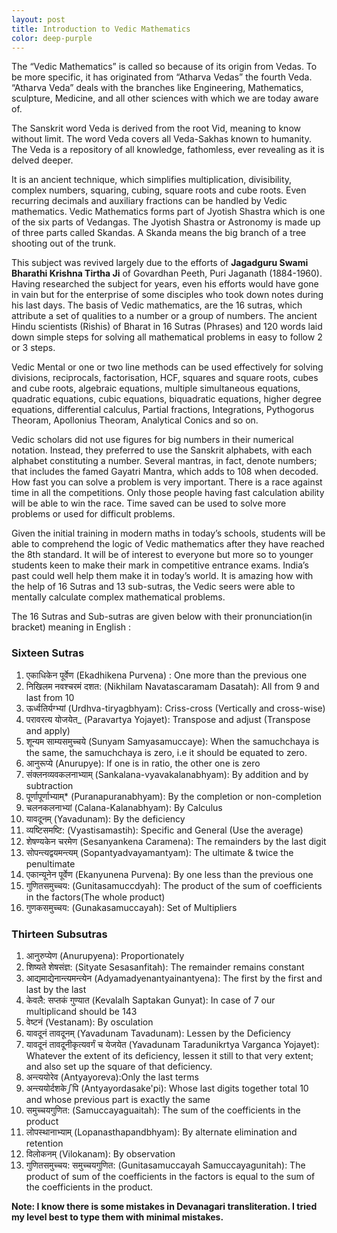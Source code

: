 ```yaml
---
layout: post
title: Introduction to Vedic Mathematics
color: deep-purple
---
```


The “Vedic Mathematics” is called so because of its origin from Vedas. To be more specific, it has originated from “Atharva Vedas” the fourth Veda. “Atharva Veda” deals with the branches like Engineering, Mathematics, sculpture, Medicine, and all other sciences with which we are today aware of.

The Sanskrit word Veda is derived from the root Vid, meaning to know without limit. The word Veda covers all Veda-Sakhas known to humanity. The Veda is a repository of all knowledge, fathomless, ever revealing as it is delved deeper.

It is an ancient technique, which simplifies multiplication, divisibility, complex numbers, squaring, cubing, square roots and cube roots. Even recurring decimals and auxiliary fractions can be handled by Vedic mathematics. Vedic Mathematics forms part of Jyotish Shastra which is one of the six parts of Vedangas. The Jyotish Shastra or Astronomy is made up of three parts called Skandas. A Skanda means the big branch of a tree shooting out of the trunk.

This subject was revived largely due to the efforts of **Jagadguru Swami Bharathi Krishna Tirtha Ji** of Govardhan Peeth, Puri Jaganath (1884-1960). Having researched the subject for years, even his efforts would have gone in vain but for the enterprise of some disciples who took down notes during his last days. The basis of Vedic mathematics, are the 16 sutras, which attribute a set of qualities to a number or a group of numbers. The ancient Hindu scientists (Rishis) of Bharat in 16 Sutras (Phrases) and 120 words laid down simple steps for solving all mathematical problems in easy to follow 2 or 3 steps.

Vedic Mental or one or two line methods can be used effectively for solving divisions, reciprocals, factorisation, HCF, squares and square roots, cubes and cube roots, algebraic equations, multiple simultaneous equations, quadratic equations, cubic equations, biquadratic equations, higher degree equations, differential calculus, Partial fractions, Integrations, Pythogorus Theoram, Apollonius Theoram, Analytical Conics and so on.

Vedic scholars did not use figures for big numbers in their numerical notation. Instead, they preferred to use the Sanskrit alphabets, with each alphabet constituting a number. Several mantras, in fact, denote numbers; that includes the famed Gayatri Mantra, which adds to 108 when decoded. How fast you can solve a problem is very important. There is a race against time in all the competitions. Only those people having fast calculation ability will be able to win the race. Time saved can be used to solve more problems or used for difficult problems.

Given the initial training in modern maths in today’s schools, students will be able to comprehend the logic of Vedic mathematics after they have reached the 8th standard. It will be of interest to everyone but more so to younger students keen to make their mark in competitive entrance exams. India’s past could well help them make it in today’s world. It is amazing how with the help of 16 Sutras and 13 sub-sutras, the Vedic seers were able to mentally calculate complex mathematical problems.

The 16 Sutras and Sub-sutras are given below with their pronunciation(in bracket) meaning in English :

### Sixteen Sutras

1. एकाधिकेन पूर्वेण (Ekadhikena Purvena) : One more than the previous one
2. निखिलम नवश्चरमं दशत: (Nikhilam Navatascaramam Dasatah): All from 9 and last from 10
3. ऊर्ध्वतिर्यग्भ्यां (Urdhva-tiryagbhyam): Criss-cross (Vertically and cross-wise)
4. परावरत्य योजयेत_ (Paravartya Yojayet): Transpose and adjust (Transpose and apply)
5. शून्यम साम्यसमुच्चये (Sunyam Samyasamuccaye): When the samuchchaya is the same, the samuchchaya is zero, i.e it should be equated to zero.
6. आनुरूप्ये (Anurupye): If one is in ratio, the other one is zero
7. संक्लनव्यवकलनाभ्याम् (Sankalana-vyavakalanabhyam): By addition and by subtraction
8. पूर्णापूर्णाभ्याम्* (Puranapuranabhyam): By the completion or non-completion
9. चलनकलनाभ्यां (Calana-Kalanabhyam): By Calculus
10. यावदूनम् (Yavadunam): By the deficiency
11. व्यष्टिसमष्टि: (Vyastisamastih): Specific and General (Use the average)
12. शेषण्यकेन चरमेण (Sesanyankena Caramena): The remainders by the last digit
13. सोपन्त्यद्वयमन्त्यम् (Sopantyadvayamantyam): The ultimate & twice the penultimate
14. एकान्यूनेन पूर्वेण (Ekanyunena Purvena): By one less than the previous one
15. गुणितसमुच्चय: (Gunitasamuccdyah): The product of the sum of coefficients in the factors(The whole product)
16. गुणकसमुच्चय: (Gunakasamuccayah): Set of Multipliers

### Thirteen Subsutras

1. आनुरुप्येण (Anurupyena): Proportionately
2. शिष्यते शेषसंज्ञ: (Sityate Sesasanfitah): The remainder remains constant
3. आद्यमाद्येनान्त्यमन्त्येन (Adyamadyenantyainantyena): The first by the first and last by the last
4. केवलै: सप्तकं गुण्यात (Kevalalh Saptakan Gunyat): In case of 7 our multiplicand should be 143
5. वेष्टनं (Vestanam): By osculation
6. यावदूनं तावदूनम् (Yavadunam Tavadunam): Lessen by the Deficiency
7. यावदूनं तावदूनीकृत्यवर्गं च येजयेत (Yavadunam Taradunikrtya Varganca Yojayet): Whatever the extent of its deficiency, lessen it still to that very extent; and also set up the square of that deficiency.
8. अन्त्ययोरेव (Antyayoreva):Only the last terms
9. अन्त्ययोर्दशकेഽपि (Antyayordasake'pi): Whose last digits together total 10 and whose previous part is exactly the same
10. समुच्चयगुणित: (Samuccayaguaitah): The sum of the coefficients in the product
11. लोपस्थानाभ्याम् (Lopanasthapandbhyam): By alternate elimination and retention
12. विलोकनम् (Vilokanam): By observation
13. गुणितसमुच्चय: समुच्चयगुणित: (Gunitasamuccayah Samuccayagunitah): The product of sum of the coefficients in the factors is equal to the sum of the coefficients in the product.

**Note: I know there is some mistakes in Devanagari transliteration. I tried my level best to type them with minimal mistakes.**
